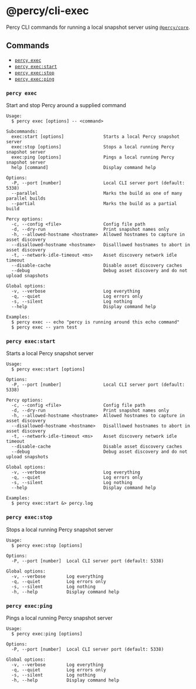# @percy/cli-exec

Percy CLI commands for running a local snapshot server using [`@percy/core`](./packages/core).

## Commands
<!-- commands -->
* [`percy exec`](#percy-exec)
* [`percy exec:start`](#percy-execstart)
* [`percy exec:stop`](#percy-execstop)
* [`percy exec:ping`](#percy-execping)

### `percy exec`

Start and stop Percy around a supplied command

```
Usage:
  $ percy exec [options] -- <command>

Subcommands:
  exec:start [options]               Starts a local Percy snapshot server
  exec:stop [options]                Stops a local running Percy snapshot server
  exec:ping [options]                Pings a local running Percy snapshot server
  help [command]                     Display command help

Options:
  -P, --port [number]                Local CLI server port (default: 5338)
  --parallel                         Marks the build as one of many parallel builds
  --partial                          Marks the build as a partial build

Percy options:
  -c, --config <file>                Config file path
  -d, --dry-run                      Print snapshot names only
  -h, --allowed-hostname <hostname>  Allowed hostnames to capture in asset discovery
  --disallowed-hostname <hostname>   Disalllowed hostnames to abort in asset discovery
  -t, --network-idle-timeout <ms>    Asset discovery network idle timeout
  --disable-cache                    Disable asset discovery caches
  --debug                            Debug asset discovery and do not upload snapshots

Global options:
  -v, --verbose                      Log everything
  -q, --quiet                        Log errors only
  -s, --silent                       Log nothing
  --help                             Display command help

Examples:
  $ percy exec -- echo "percy is running around this echo command"
  $ percy exec -- yarn test
```

### `percy exec:start`

Starts a local Percy snapshot server

```
Usage:
  $ percy exec:start [options]

Options:
  -P, --port [number]                Local CLI server port (default: 5338)

Percy options:
  -c, --config <file>                Config file path
  -d, --dry-run                      Print snapshot names only
  -h, --allowed-hostname <hostname>  Allowed hostnames to capture in asset discovery
  --disallowed-hostname <hostname>   Disalllowed hostnames to abort in asset discovery
  -t, --network-idle-timeout <ms>    Asset discovery network idle timeout
  --disable-cache                    Disable asset discovery caches
  --debug                            Debug asset discovery and do not upload snapshots

Global options:
  -v, --verbose                      Log everything
  -q, --quiet                        Log errors only
  -s, --silent                       Log nothing
  --help                             Display command help

Examples:
  $ percy exec:start &> percy.log
```

### `percy exec:stop`

Stops a local running Percy snapshot server

```
Usage:
  $ percy exec:stop [options]

Options:
  -P, --port [number]  Local CLI server port (default: 5338)

Global options:
  -v, --verbose        Log everything
  -q, --quiet          Log errors only
  -s, --silent         Log nothing
  -h, --help           Display command help
```

### `percy exec:ping`

Pings a local running Percy snapshot server

```
Usage:
  $ percy exec:ping [options]

Options:
  -P, --port [number]  Local CLI server port (default: 5338)

Global options:
  -v, --verbose        Log everything
  -q, --quiet          Log errors only
  -s, --silent         Log nothing
  -h, --help           Display command help
```
<!-- commandsstop -->
